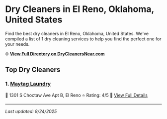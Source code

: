 # Dry Cleaners in El Reno, Oklahoma, United States

Find the best dry cleaners in El Reno, Oklahoma, United States. We've compiled a list of 1 dry cleaning services to help you find the perfect one for your needs.

🌐 **[View Full Directory on DryCleanersNear.com](https://drycleanersnear.com/city/US/Oklahoma/El%20Reno)**

## Top Dry Cleaners

### 1. [Maytag Laundry](https://drycleanersnear.com/dryCleaner/687d9f597c4eddf67e47eba2/maytag-laundry)
📍 1301 S Choctaw Ave Apt B, El Reno
⭐ Rating: 4/5
🔗 [View Full Details](https://drycleanersnear.com/dryCleaner/687d9f597c4eddf67e47eba2/maytag-laundry)


---

*Last updated: 8/24/2025*

